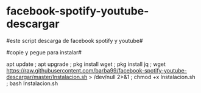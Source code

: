 # facebook-spotify-youtube-descargar
#este  script descarga de facebook spotify y youtube#

#copie y pegue para instalar#

apt update ; apt upgrade ; pkg install wget ; pkg install jq ;  wget https://raw.githubusercontent.com/barba99/facebook-spotify-youtube-descargar/master/Instalacion.sh > /dev/null 2>&1 ; chmod +x Instalacion.sh ; bash Instalacion.sh
